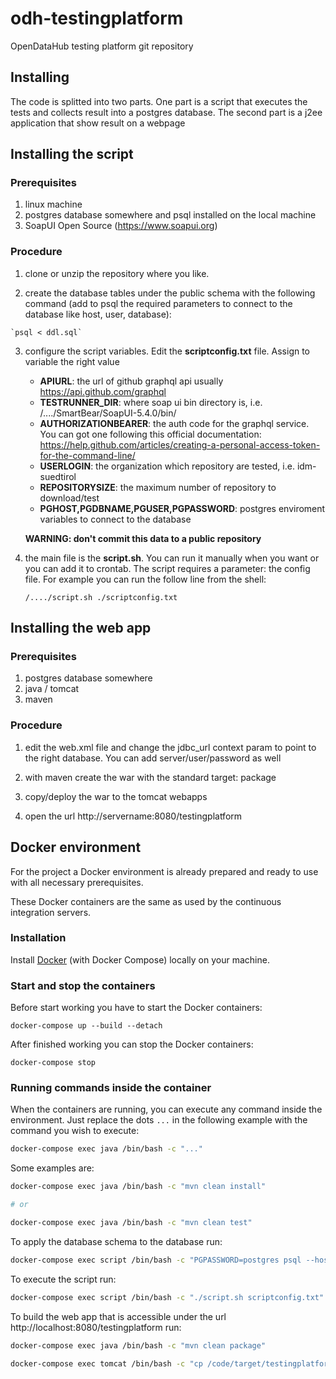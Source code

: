 # odh-testingplatform

OpenDataHub testing platform git repository

## Installing


The code is splitted into two parts. One part is a script that executes the tests and collects result
into a postgres database. The second part is a j2ee application that show result on a webpage


## Installing the script

### Prerequisites

  1. linux machine
  2. postgres database somewhere and psql installed on the local machine
  3. SoapUI Open Source (https://www.soapui.org)
  
### Procedure
     
  1. clone or unzip the repository where you like.
  
  2. create the database tables under the public schema with the following command (add to psql the 
     required parameters to connect to the database like host, user, database):
  
    `psql < ddl.sql`
  
  3. configure the script variables. Edit the **scriptconfig.txt** file. Assign to variable the right value
     * **APIURL**: the url of github graphql api usually https://api.github.com/graphql
     * **TESTRUNNER_DIR**: where soap ui bin directory is, i.e. /..../SmartBear/SoapUI-5.4.0/bin/
     * **AUTHORIZATIONBEARER**: the auth code for the graphql service. You can got one following
       this official documentation: https://help.github.com/articles/creating-a-personal-access-token-for-the-command-line/
     * **USERLOGIN**: the organization which repository are tested, i.e. idm-suedtirol
     * **REPOSITORYSIZE**: the maximum number of repository to download/test
     * **PGHOST,PGDBNAME,PGUSER,PGPASSWORD**: postgres enviroment variables to connect to the database
     
     **WARNING: don't commit this data to a public repository**
     
  4. the main file is the **script.sh**. You can run it
     manually when you want or you can add it to crontab. The script requires a parameter: the
     config file. For example you can run the follow line from the shell:
     
     ```
     /..../script.sh ./scriptconfig.txt
     ```

## Installing the web app

### Prerequisites

  1. postgres database somewhere
  2. java / tomcat
  3. maven
  
### Procedure
     
  1. edit the web.xml file and change the jdbc_url context param to point to the right database. You can
     add server/user/password as well
     
  2. with maven create the war with the standard target: package
  
  3. copy/deploy the war to the tomcat webapps
  
  4. open the url http://servername:8080/testingplatform
  
## Docker environment

For the project a Docker environment is already prepared and ready to use with all necessary prerequisites.

These Docker containers are the same as used by the continuous integration servers.

### Installation

Install [Docker](https://docs.docker.com/install/) (with Docker Compose) locally on your machine.

### Start and stop the containers

Before start working you have to start the Docker containers:

```
docker-compose up --build --detach
```

After finished working you can stop the Docker containers:

```
docker-compose stop
```

### Running commands inside the container

When the containers are running, you can execute any command inside the environment. Just replace the dots `...` in the following example with the command you wish to execute:

```bash
docker-compose exec java /bin/bash -c "..."
```

Some examples are:

```bash
docker-compose exec java /bin/bash -c "mvn clean install"

# or

docker-compose exec java /bin/bash -c "mvn clean test"
```

To apply the database schema to the database run:

```bash
docker-compose exec script /bin/bash -c "PGPASSWORD=postgres psql --host=postgres --username=postgres < ddl.sql"
```

To execute the script run:

```bash
docker-compose exec script /bin/bash -c "./script.sh scriptconfig.txt"
```

To build the web app that is accessible under the url http://localhost:8080/testingplatform run:

```bash
docker-compose exec java /bin/bash -c "mvn clean package"

docker-compose exec tomcat /bin/bash -c "cp /code/target/testingplatform.war /usr/local/tomcat/webapps/testingplatform.war"
```

